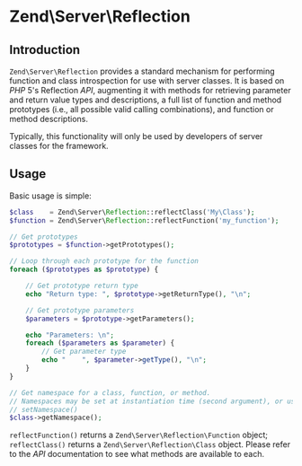 # Zend\\Server\\Reflection

## Introduction

`Zend\Server\Reflection` provides a standard mechanism for performing function and class
introspection for use with server classes. It is based on *PHP* 5's Reflection *API*, augmenting it
with methods for retrieving parameter and return value types and descriptions, a full list of
function and method prototypes (i.e., all possible valid calling combinations), and function or
method descriptions.

Typically, this functionality will only be used by developers of server classes for the framework.

## Usage

Basic usage is simple:

```php
$class    = Zend\Server\Reflection::reflectClass('My\Class');
$function = Zend\Server\Reflection::reflectFunction('my_function');

// Get prototypes
$prototypes = $function->getPrototypes();

// Loop through each prototype for the function
foreach ($prototypes as $prototype) {

    // Get prototype return type
    echo "Return type: ", $prototype->getReturnType(), "\n";

    // Get prototype parameters
    $parameters = $prototype->getParameters();

    echo "Parameters: \n";
    foreach ($parameters as $parameter) {
        // Get parameter type
        echo "    ", $parameter->getType(), "\n";
    }
}

// Get namespace for a class, function, or method.
// Namespaces may be set at instantiation time (second argument), or using
// setNamespace()
$class->getNamespace();
```

`reflectFunction()` returns a `Zend\Server\Reflection\Function` object; `reflectClass()` returns a
`Zend\Server\Reflection\Class` object. Please refer to the *API* documentation to see what methods
are available to each.
